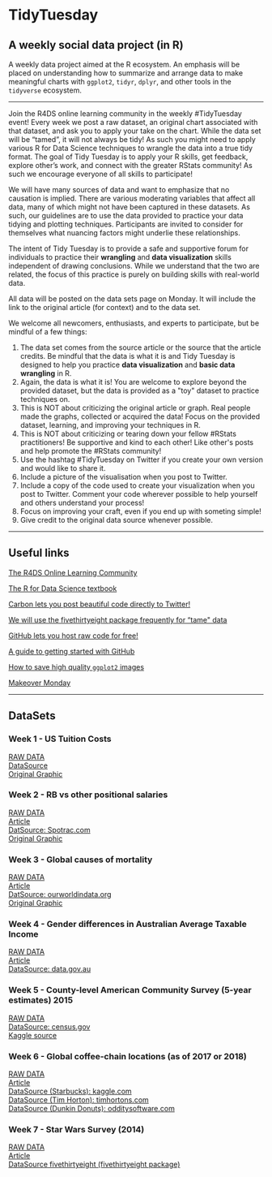 # TidyTuesday

## A weekly social data project (in R)

A weekly data project aimed at the R ecosystem. An emphasis will be placed on understanding how to summarize and arrange data to make meaningful charts with `ggplot2`, `tidyr`, `dplyr`, and other tools in the `tidyverse` ecosystem.

***

Join the R4DS online learning community in the weekly #TidyTuesday event! Every week we post a raw dataset, an original chart associated with that dataset, and ask you to apply your take on the chart. While the data set will be “tamed”, it will not always be tidy! As such you might need to apply various R for Data Science techniques to wrangle the data into a true tidy format. The goal of Tidy Tuesday is to apply your R skills, get feedback, explore other’s work, and connect with the greater RStats community! As such we encourage everyone of all skills to participate! 

We will have many sources of data and want to emphasize that no causation is implied. There are various moderating variables that affect all data, many of which might not have been captured in these datasets. As such, our guidelines are to use the data provided to practice your data tidying and plotting techniques. Participants are invited to consider for themselves what nuancing factors might underlie these relationships. 

The intent of Tidy Tuesday is to provide a safe and supportive forum for individuals to practice their **wrangling** and **data visualization** skills independent of drawing conclusions. While we understand that the two are related, the focus of this practice is purely on building skills with real-world data.

All data will be posted on the data sets page on Monday. It will include the link to the original article (for context) and to the data set. 

We welcome all newcomers, enthusiasts, and experts to participate, but be mindful of a few things:

1. The data set comes from the source article or the source that the article credits. Be mindful that the data is what it is and Tidy Tuesday is designed to help you practice **data visualization** and **basic data wrangling** in R.  
2. Again, the data is what it is! You are welcome to explore beyond the provided dataset, but the data is provided as a "toy" dataset to practice techniques on.  
3. This is NOT about criticizing the original article or graph. Real people made the graphs, collected or acquired the data! Focus on the provided dataset, learning, and improving your techniques in R.  
4. This is NOT about criticizing or tearing down your fellow #RStats practitioners! Be supportive and kind to each other! Like other's posts and help promote the #RStats community!  
4. Use the hashtag #TidyTuesday on Twitter if you create your own version and would like to share it.
5. Include a picture of the visualisation when you post to Twitter.  
6. Include a copy of the code used to create your visualization when you post to Twitter. Comment your code wherever possible to help yourself and others understand your process!  
7. Focus on improving your craft, even if you end up with someting simple!  
8. Give credit to the original data source whenever possible.  

***

## Useful links

[The R4DS Online Learning Community](https://www.jessemaegan.com/post/r4ds-the-next-iteration/)

[The R for Data Science textbook](http://r4ds.had.co.nz/)

[Carbon lets you post beautiful code directly to Twitter!](https://carbon.now.sh/)

[We will use the fivethirtyeight package frequently for “tame" data](https://cran.r-project.org/web/packages/fivethirtyeight/fivethirtyeight.pdf)

[GitHub lets you host raw code for free!](https://github.com/)

[A guide to getting started with GitHub](https://guides.github.com/activities/hello-world/)

[How to save high quality `ggplot2` images](http://ggplot2.tidyverse.org/reference/ggsave.html)

[Makeover Monday](http://www.makeovermonday.co.uk/data/)

***

## DataSets
### Week 1 - US Tuition Costs
[RAW DATA](https://github.com/rfordatascience/tidytuesday/blob/master/data/us_avg_tuition.xlsx)  
[DataSource](https://onlinembapage.com/average-tuition-and-educational-attainment-in-the-united-states/)  
[Original Graphic](https://onlinembapage.com/wp-content/uploads/2016/03/AverageTuition_Part1b.jpg)  

### Week 2 - RB vs other positional salaries
[RAW DATA](https://github.com/rfordatascience/tidytuesday/blob/master/data/tidy_tuesday_week2.xlsx)  
[Article](https://fivethirtyeight.com/features/running-backs-are-finally-getting-paid-what-theyre-worth/)  
[DatSource: Spotrac.com](http://www.spotrac.com/rankings/)  
[Original Graphic](https://espnfivethirtyeight.files.wordpress.com/2017/05/morris-nflrb-1.png?w=575&h=488&quality=90&strip=info)  

### Week 3 - Global causes of mortality
[RAW DATA](https://github.com/rfordatascience/tidytuesday/blob/master/data/global_mortality.xlsx)  
[Article](https://ourworldindata.org/what-does-the-world-die-from)  
[DatSource: ourworldindata.org](https://ourworldindata.org/)  
[Original Graphic](https://ourworldindata.org/what-does-the-world-die-from)  

### Week 4 - Gender differences in Australian Average Taxable Income
[RAW DATA](https://github.com/rfordatascience/tidytuesday/blob/master/data/week4_australian_salary.csv)  
[Article](http://www.womensagenda.com.au/latest/eds-blog/australia-s-50-highest-paying-jobs-are-paying-men-significantly-more/)  
[DataSource: data.gov.au](https://data.gov.au/dataset/taxation-statistics-2013-14/resource/c506c052-be2f-4fba-8a65-90f9e60f7775?inner_span=True)  

### Week 5 - County-level American Community Survey (5-year estimates) 2015
[RAW DATA](https://github.com/rfordatascience/tidytuesday/blob/master/data/acs2015_county_data.csv)  
[DataSource: census.gov](https://factfinder.census.gov/faces/nav/jsf/pages/index.xhtml)  
[Kaggle source](https://www.kaggle.com/muonneutrino/us-census-demographic-data)  

### Week 6 - Global coffee-chain locations (as of 2017 or 2018)
[RAW DATA](https://github.com/rfordatascience/tidytuesday/blob/master/data/week6_coffee_chains.xlsx)  
[Article](http://flowingdata.com/2014/03/18/coffee-place-geography/)  
[DataSource (Starbucks): kaggle.com](https://www.kaggle.com/starbucks/store-locations)  
[DataSource (Tim Horton): timhortons.com](https://locations.timhortons.com/)  
[DataSource (Dunkin Donuts): odditysoftware.com](http://www.odditysoftware.com/download/download.php?filename=dunkin-donuts.zip)  

### Week 7 - Star Wars Survey (2014)
[RAW DATA](https://github.com/fivethirtyeight/data/blob/master/star-wars-survey/StarWars.csv)  
[Article](https://fivethirtyeight.com/features/americas-favorite-star-wars-movies-and-least-favorite-characters/)  
[DataSource fivethirtyeight (fivethirtyeight package)](https://github.com/rudeboybert/fivethirtyeight)   
